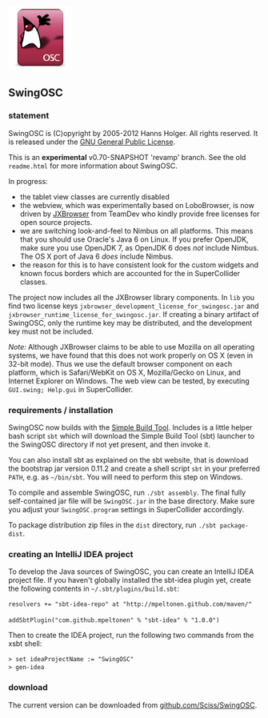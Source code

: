 ![logo](application.png)

## SwingOSC

### statement

SwingOSC is (C)opyright by 2005-2012 Hanns Holger. All rights reserved. It is released under the [GNU General Public License](http://github.com/Sciss/SwingOSC/blob/master/licenses/SwingOSC-License.txt).

This is an __experimental__ v0.70-SNAPSHOT 'revamp' branch. See the old `readme.html` for more information about SwingOSC.

In progress:

 - the tablet view classes are currently disabled
 - the webview, which was experimentally based on LoboBrowser, is now driven by [JXBrowser](http://www.teamdev.com/jxbrowser/) from TeamDev who kindly provide free licenses for open source projects.
 - we are switching look-and-feel to Nimbus on all platforms. This means that you should use Oracle's Java 6 on Linux. If you prefer OpenJDK, make sure you use OpenJDK 7, as OpenJDK 6 does _not_ include Nimbus. The OS X port of Java 6 _does_ include Nimbus.
 - the reason for this is to have consistent look for the custom widgets and known focus borders which are accounted for the in SuperCollider classes.

The project now includes all the JXBrowser library components. In `lib` you find two license keys `jxbrowser_development_license_for_swingosc.jar` and `jxbrowser_runtime_license_for_swingosc.jar`. If creating a binary artifact of SwingOSC, only the runtime key may be distributed, and the development key must not be included.

_Note:_ Although JXBrowser claims to be able to use Mozilla on all operating systems, we have found that this does not work properly on OS X (even in 32-bit mode). Thus we use the default browser component on each platform, which is Safari/WebKit on OS X, Mozilla/Gecko on Linux, and Internet Explorer on Windows. The web view can be tested, by executing `GUI.swing; Help.gui` in SuperCollider.

### requirements / installation

SwingOSC now builds with the [Simple Build Tool](https://github.com/harrah/xsbt/wiki). Includes is a little helper bash script `sbt` which will download the Simple Build Tool (sbt) launcher to the SwingOSC directory if not yet present, and then invoke it.

You can also install sbt as explained on the sbt website, that is download the bootstrap jar version 0.11.2 and create a shell script `sbt` in your preferred `PATH`, e.g. as `~/bin/sbt`. You will need to perform this step on Windows.

To compile and assemble SwingOSC, run `./sbt assembly`. The final fully self-contained jar file will be `SwingOSC.jar` in the base directory. Make sure you adjust your `SwingOSC.program` settings in SuperCollider accordingly.

To package distribution zip files in the `dist` directory, run `./sbt package-dist`.

### creating an IntelliJ IDEA project

To develop the Java sources of SwingOSC, you can create an IntelliJ IDEA project file. If you haven't globally installed the sbt-idea plugin yet, create the following contents in `~/.sbt/plugins/build.sbt`:

    resolvers += "sbt-idea-repo" at "http://mpeltonen.github.com/maven/"
    
    addSbtPlugin("com.github.mpeltonen" % "sbt-idea" % "1.0.0")

Then to create the IDEA project, run the following two commands from the xsbt shell:

    > set ideaProjectName := "SwingOSC"
    > gen-idea

### download

The current version can be downloaded from [github.com/Sciss/SwingOSC](http://github.com/Sciss/SwingOSC).
